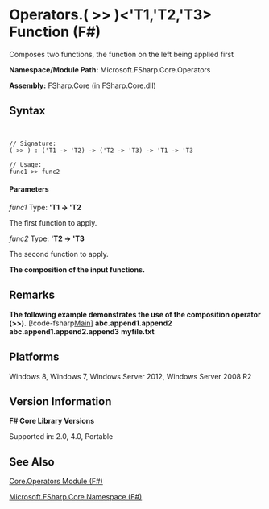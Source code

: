 # Operators.( >> )<'T1,'T2,'T3> Function (F#)

Composes two functions, the function on the left being applied first

**Namespace/Module Path:** Microsoft.FSharp.Core.Operators

**Assembly:** FSharp.Core (in FSharp.Core.dll)


## Syntax


```


// Signature:
( >> ) : ('T1 -> 'T2) -> ('T2 -> 'T3) -> 'T1 -> 'T3

// Usage:
func1 >> func2

```



#### Parameters
*func1*
Type: **'T1 -&gt; 'T2**


The first function to apply.


*func2*
Type: **'T2 -&gt; 'T3**


The second function to apply.



**The composition of the input functions.**
## Remarks
**The following example demonstrates the use of the composition operator (&gt;&gt;).**
[!code-fsharp[Main](snippets/fsoperators/snippet7.fs)]
**abc.append1.append2**
**abc.append1.append2.append3**
**myfile.txt**
## Platforms
Windows 8, Windows 7, Windows Server 2012, Windows Server 2008 R2


## Version Information
**F# Core Library Versions**

Supported in: 2.0, 4.0, Portable




## See Also
[Core.Operators Module &#40;F&#35;&#41;](Core.Operators-Module-%5BFSharp%5D.md)

[Microsoft.FSharp.Core Namespace &#40;F&#35;&#41;](Microsoft.FSharp.Core-Namespace-%5BFSharp%5D.md)


